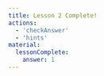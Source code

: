 ```yaml
---
title: Lesson 2 Complete!
actions:
  - 'checkAnswer'
  - 'hints'
material:
  lessonComplete:
    answer: 1
---
```


